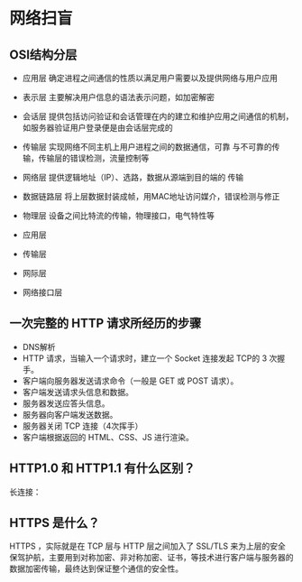 # 网络扫盲

## OSI结构分层

- 应用层   确定进程之间通信的性质以满足用户需要以及提供网络与用户应用
- 表示层  主要解决用户信息的语法表示问题，如加密解密
- 会话层   提供包括访问验证和会话管理在内的建立和维护应用之间通信的机制，如服务器验证用户登录便是由会话层完成的
- 传输层   实现网络不同主机上用户进程之间的数据通信，可靠
  与不可靠的传输，传输层的错误检测，流量控制等
- 网络层   提供逻辑地址（IP）、选路，数据从源端到目的端的
  传输
- 数据链路层 将上层数据封装成帧，用MAC地址访问媒介，错误检测与修正
- 物理层   设备之间比特流的传输，物理接口，电气特性等

- 应用层
- 传输层
- 网际层
- 网络接口层

## 一次完整的 HTTP 请求所经历的步骤

- DNS解析
- HTTP 请求，当输入一个请求时，建立一个 Socket 连接发起 TCP的 3 次握手。
- 客户端向服务器发送请求命令（一般是 GET 或 POST 请求）。
- 客户端发送请求头信息和数据。
- 服务器发送应答头信息。
- 服务器向客户端发送数据。
- 服务器关闭 TCP 连接（4次挥手）
- 客户端根据返回的 HTML、CSS、JS 进行渲染。

## HTTP1.0 和 HTTP1.1 有什么区别？

长连接：

## HTTPS 是什么？

HTTPS ，实际就是在 TCP 层与 HTTP 层之间加入了 SSL/TLS 来为上层的安全保驾护航，主要用到对称加密、非对称加密、证书，等技术进行客户端与服务器的数据加密传输，最终达到保证整个通信的安全性。